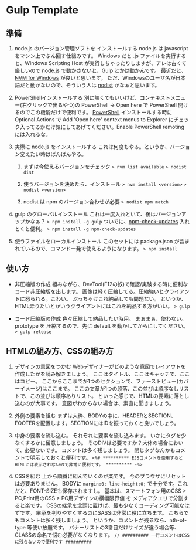 # Gulp Template
## 準備
1. node.js のバージョン管理ソフトを インストールする
node.js は javascript をマシン上でぶん回す仕組みです。
Windows だと .js ファイルを実行すると、Windows Scripting Host が実行しちゃったりしますが、アレは古くて厳しいので node.js で動かさないと、Gulp とかは動かんです。
最近だと、[NVM for Windows](https://github.com/coreybutler/nvm-windows) が良いと思います。
ただ、Windowsのユーザ名が日本語だと動かないので、そういう人は [nodist](https://github.com/nullivex/nodist) かなぁと思います。

2. PowerShellインストールする
別に無くてもいいけど、コンテキストメニュー(右クリックで出るやつ)の PowerShell -> Open here で PowerShell 開けるのでこの機能だけで便利です。
[PowerShell](https://github.com/PowerShell/PowerShell) インストールする時に Optional Actions で Add 'Open here' context menus to Explorer にチェック入ってるかだけ気にしてあげてください。Enable PowerShell remoting には入れるな。

3.  実際に node.js をインストールする
これは何度もやる。というか、バージョン変えたい時はばんばんやる。

	1. まずは今使えるバージョンをチェック
	`> nvm list available`
	`> nodist dist`

	2.  使うバージョンを決めたら、インストール
	`> nvm install <version>`
	`> nodist <version>`

	3. nodist は npm のバージョン合わせが必要
	`> nodist npm match`

4. gulp のグローバルインストール
これは一度入れといて、後はバージョンアップかなぁ？
`> npm install -g gulp`
ついでに、[npm-check-updates](https://www.npmjs.com/package/npm-check-updates) 入れとくと便利。
`> npm install -g npm-check-updates`

5.  使うファイルをローカルインストール
このセットには package.json が含まれているので、コマンド一発で使えるようになります。
`> npm install`

## 使い方
* 非圧縮版の作成
組みながら、DevTool(F12の奴)で確認/実験する時に便利なコード非圧縮版を出します。
画像は軽く圧縮してる。圧縮強いとクライアントに怒られる。こわい。
ぶっちゃけこれ納品しても問題ない。
というか、HTML弄りたいとかいうクライアントにはこれを納品する方がいい。
`> gulp`

* コード圧縮版の作成
色々圧縮して納品したい時用。
まぁまぁ、使わない。
prototype を 圧縮するので、先に default を動かしてからにしてください。
`> gulp release`

## HTMLの組み方、CSSの組み方
1. デザインの意図をつかむ
Webデザイナーがどのような意図でレイアウトを作成したかを読み解きましょう。
ここはタイトル、ここはキャッチで、ここはコピー。
ここからここまでが1つのセクションで、ファーストビュー(カバーイメージ)はここまで。
ここの文章が1つの段落、この並びは順序なしリストで、この並びは順序ありリスト。
といった感じで、HTMLの要素に落とし込むのが大事です。
意図がわからない場合は、素直に聞きましょう。

2. 外側の要素を組む
まずは大枠、BODYの中に、HEADERとSECTION、FOOTERを配置します。SECTIONにはIDを振っておくと良いでしょう。

3. 中身の要素を流し込む。
それぞれに要素を流し込みます。
いかにタグを少なくするかに留意しましょう。
そのDIVは必要ですか？大体の場合において、必要ないです。
コメントは多く残しましょう。
閉じタグなんかもコメントで明示しておくと便利です。
`<%# ********** EJSコメントを使用するとHTMLには表示されないので非常に便利です。 ********** -%>`

4. CSSを組む
上から順番に組んでいくのが楽です。
今のブラウザにリセットは必要ありません。
BODYに
`margin:0; line-height:0;`
で十分です。これだと、FONT-SIZEも保存されますし。
基本は、スマートフォン用のCSS > PC,Print用のCSS > PC用デザインの横幅限界値 を メディアクエリで分割すると楽です。
CSSの継承を念頭に置けば、最も少なくコーディング可能なはずです。
継承を判りやすくするのにSASSは非常に役に立ちます。
こちらでもコメントは多く残しましょう。
というか、コメントが残るなら、nth-of-type 等使い放題です。
バナーリストの3番目だけサイズが違う場合等、CLASSの命名で悩む必要がなくなります。
`// ########## 一行コメントはCSSに残らないので便利です ##########`
